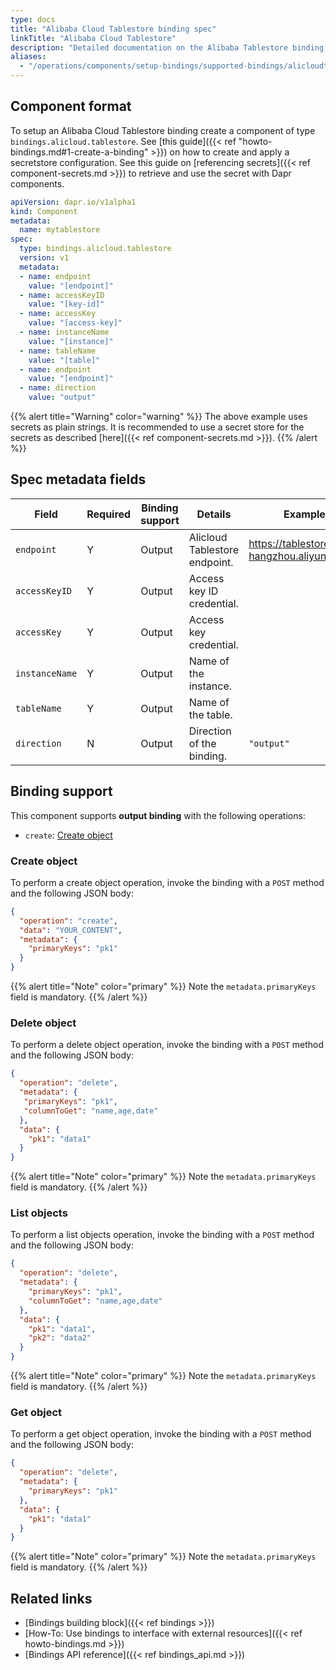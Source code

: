 ```yaml
---
type: docs
title: "Alibaba Cloud Tablestore binding spec"
linkTitle: "Alibaba Cloud Tablestore"
description: "Detailed documentation on the Alibaba Tablestore binding component"
aliases:
  - "/operations/components/setup-bindings/supported-bindings/alicloudtablestore/"
---
```


## Component format

To setup an Alibaba Cloud Tablestore binding create a component of type `bindings.alicloud.tablestore`. See [this guide]({{< ref "howto-bindings.md#1-create-a-binding" >}}) on how to create and apply a secretstore configuration. See this guide on [referencing secrets]({{< ref component-secrets.md >}}) to retrieve and use the secret with Dapr components.

```yaml
apiVersion: dapr.io/v1alpha1
kind: Component
metadata:
  name: mytablestore
spec:
  type: bindings.alicloud.tablestore
  version: v1
  metadata:
  - name: endpoint
    value: "[endpoint]"
  - name: accessKeyID
    value: "[key-id]"
  - name: accessKey
    value: "[access-key]"
  - name: instanceName
    value: "[instance]"
  - name: tableName
    value: "[table]"
  - name: endpoint
    value: "[endpoint]"
  - name: direction
    value: "output"
```

{{% alert title="Warning" color="warning" %}}
The above example uses secrets as plain strings. It is recommended to use a secret store for the secrets as described [here]({{< ref component-secrets.md >}}).
{{% /alert %}}

## Spec metadata fields

| Field         | Required | Binding support  | Details | Example |
|---------------|----------|---------|---------|---------|
| `endpoint`    | Y | Output | Alicloud Tablestore endpoint. | https://tablestore-cn-hangzhou.aliyuncs.com
| `accessKeyID` | Y | Output | Access key ID credential. |
| `accessKey`   | Y | Output | Access key credential. |
| `instanceName`      | Y | Output | Name of the instance. |
| `tableName`      | Y | Output | Name of the table. |
| `direction`      | N | Output | Direction of the binding. | `"output"`

## Binding support

This component supports **output binding** with the following operations:
- `create`: [Create object](#create-object)


### Create object

To perform a create object operation, invoke the binding with a `POST` method and the following JSON body:

```json
{
  "operation": "create",
  "data": "YOUR_CONTENT",
  "metadata": {
    "primaryKeys": "pk1"
  }
} 
```

{{% alert title="Note" color="primary" %}}
Note the `metadata.primaryKeys` field is mandatory.
{{% /alert %}}

### Delete object

To perform a delete object operation, invoke the binding with a `POST` method and the following JSON body:

```json
{
  "operation": "delete",
  "metadata": {
   "primaryKeys": "pk1",
   "columnToGet": "name,age,date"
  },
  "data": {
    "pk1": "data1"
  }
} 
```

{{% alert title="Note" color="primary" %}}
Note the `metadata.primaryKeys` field is mandatory.
{{% /alert %}}

### List objects

To perform a list objects operation, invoke the binding with a `POST` method and the following JSON body:

```json
{
  "operation": "delete",
  "metadata": {
    "primaryKeys": "pk1",
    "columnToGet": "name,age,date"
  },
  "data": {
    "pk1": "data1",
    "pk2": "data2"
  }
} 
```

{{% alert title="Note" color="primary" %}}
Note the `metadata.primaryKeys` field is mandatory.
{{% /alert %}}

### Get object

To perform a get object operation, invoke the binding with a `POST` method and the following JSON body:

```json
{
  "operation": "delete",
  "metadata": {
    "primaryKeys": "pk1"
  },
  "data": {
    "pk1": "data1"
  }
} 
```

{{% alert title="Note" color="primary" %}}
Note the `metadata.primaryKeys` field is mandatory.
{{% /alert %}}

## Related links

- [Bindings building block]({{< ref bindings >}})
- [How-To: Use bindings to interface with external resources]({{< ref howto-bindings.md >}})
- [Bindings API reference]({{< ref bindings_api.md >}})
